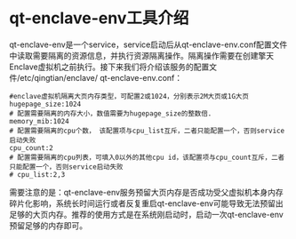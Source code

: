 # qt-enclave-env工具介绍<a name="ecs_03_1418"></a>

qt-enclave-env是一个service，service启动后从qt-enclave-env.conf配置文件中读取需要隔离的资源信息，并执行资源隔离操作。隔离操作需要在创建擎天Enclave虚拟机之前执行。接下来我们将介绍该服务的配置文件/etc/qingtian/enclave/ qt-enclave-env.conf：

```
#enclave虚拟机隔离大页内存类型，可配置2或1024，分别表示2M大页或1G大页 
hugepage_size:1024 
# 配置需要隔离的内存大小，数值需要为hugepage_size的整数倍. 
memory_mib:1024 
# 配置需要隔离的cpu个数， 该配置项与cpu_list互斥，二者只能配置一个，否则service启动失败 
cpu_count:2 
# 配置需要隔离的cpu列表，可填入0以外的其他cpu id，该配置项与cpu_count互斥，二者只能配置一个，否则service启动失败 
# cpu_list:2,3
```

需要注意的是：qt-enclave-env服务预留大页内存是否成功受父虚拟机本身内存碎片化影响，系统长时间运行或者反复重启qt-enclave-env可能导致无法预留出足够的大页内存。推荐的使用方式是在系统刚启动时，启动一次qt-enclave-env预留足够的内存即可。

